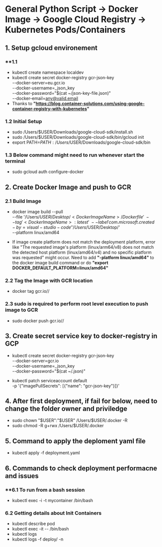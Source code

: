 # **General Python Script -> Docker Image -> Google Cloud Registry -> Kubernetes Pods/Containers**

## **1. Setup gcloud environement**
### **1.1 
- kubectl create namespace localdev
- kubectl create secret docker-registry gcr-json-key \
                        --docker-server=eu.gcr.io \
                        --docker-username=_json_key \
                        --docker-password="$(cat ~/json-key-file.json)" \
                        --docker-email=any@valid.email
- Thanks to **"https://blog.container-solutions.com/using-google-container-registry-with-kubernetes"**

### **1.2 Initial Setup**
- sudo /Users/$USER/Downloads/google-cloud-sdk/install.sh
- sudo /Users/$USER/Downloads/google-cloud-sdk/bin/gcloud init
- export PATH=$PATH:/Users/$USER/Downloads/google-cloud-sdk/bin


### **1.3 Below command might need to run whenever start the terminal**
- sudo gcloud auth configure-docker

## **2. Create Docker Image and push to GCR**
### **2.1 Build Image**
- docker image build --pull \
                     --file '/Users/$USER/Desktop/<Docker Image Name>/Dockerfile' \
                     --tag '<Docker Image Name>:latest' \
                     --label 'com.microsoft.created-by=visual-studio-code' '/Users/$USER/Desktop/<Docker Image Name>' \
                     --platform linux/amd64

- If image create platform does not match the deployment platform, error like "The requested image's platform (linux/arm64/v8) does not match the detected host platform (linux/amd64/v4) and no specific platform was requested" might occur. Need to add **"-platform linux/amd64"** to the docker image build command or do **"export DOCKER_DEFAULT_PLATFORM=linux/amd64"**

### **2.2 Tag the Image with GCR location**
- docker tag <Docker Image Name> gcr.io/<gcp-project-ID>/<Docker Image Name>

### **2.3 sudo is required to perform root level execution to push image to GCR**
- sudo docker push gcr.io/<gcp-project-ID>/<Docker Image Name>

## **3. Create secret service key to docker-registry in GCP**

- kubectl create secret docker-registry gcr-json-key \
          --docker-server=gcr.io \
          --docker-username=_json_key \
          --docker-password="$(cat ~/<Project ID and Key>.json)"

- kubectl patch serviceaccount default \
          -p '{"imagePullSecrets": [{"name": "gcr-json-key"}]}'

## **4. After first deployment, if fail for below, need to change the folder owner and priviledge**
- sudo chown "$USER":"$USER" /Users/$USER/.docker -R
- sudo chmod -R g+rwx /Users/$USER/.docker

## **5. Command to apply the deploment yaml file**
- kubectl apply -f deployment.yaml

## **6. Commands to check deployment performacne and issues**

### **6.1 To run from a bash session
- kubectl exec -i -t mycontainer /bin/bash

### **6.2 Getting details about Init Containers**
- kubectl describe pod <pod-name>
- kubectl exec -it <pod-name> -- /bin/bash
- kubectl logs <pod-name> <container-name>
- kubectl logs -f deploy/ -n
